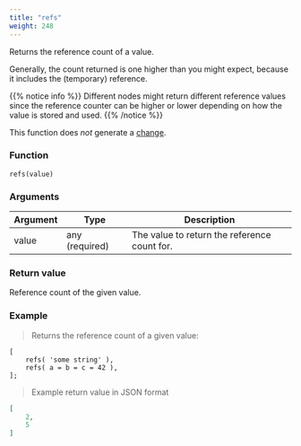 ```yaml
---
title: "refs"
weight: 248
---
```


Returns the reference count of a value.

Generally, the count returned is one higher than you might expect,
because it includes the (temporary) reference.

{{% notice info %}}
Different nodes might return different reference values since the reference counter
can be higher or lower depending on how the value is stored and used.
{{% /notice %}}

This function does *not* generate a [change](../../overview/changes).

### Function

`refs(value)`

### Arguments

Argument | Type | Description
-------- | ---- | -----------
value | any (required) | The value to return the reference count for.

### Return value

Reference count of the given value.

### Example

> Returns the reference count of a given value:

```thingsdb,should_pass
[
    refs( 'some string' ),
    refs( a = b = c = 42 ),
];
```

> Example return value in JSON format

```json
[
    2,
    5
]
```
